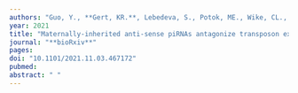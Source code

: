 ```yaml
---
authors: "Guo, Y., **Gert, KR.**, Lebedeva, S., Potok, ME., Wike, CL., Grow, EJ., Ketting, RF., **Pauli, A.**, Cairns, BR."
year: 2021
title: "Maternally-inherited anti-sense piRNAs antagonize transposon expression in teleost embryos"
journal: "**bioRxiv**"
pages: 
doi: "10.1101/2021.11.03.467172"
pubmed: 
abstract: " "
---
```

